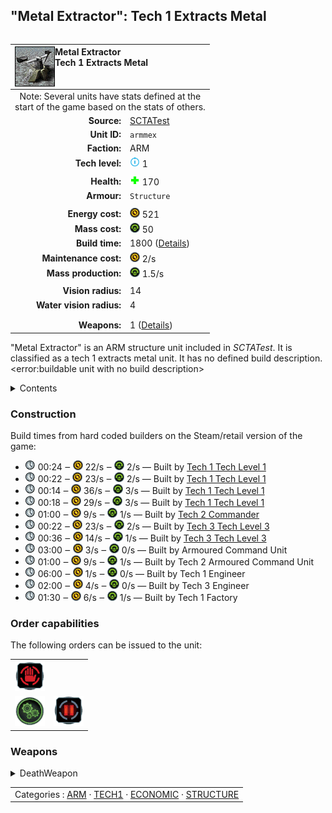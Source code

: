 "Metal Extractor": Tech 1 Extracts Metal
----
<table align="right">
    <thead>
        <tr>
            <th align="left" colspan="2">
                <img align="left" title="Metal Extractor unit icon" src="icons/units/ARMMEX_icon.png" />Metal Extractor<br />Tech 1 Extracts Metal
            </th>
        </tr>
    </thead>
    <tbody>
        <tr><td align="center" colspan="2">Note: Several units have stats defined at the<br />start of the game based on the stats of others.</td></tr>
        <tr>
            <td align="right"><strong>Source:</strong></td>
            <td><a href="SCTATest">SCTATest</a></td>
        </tr>
        <tr>
            <td align="right"><strong>Unit ID:</strong></td>
            <td><code>armmex</code></td>
        </tr>
        <tr>
            <td align="right"><strong>Faction:</strong></td>
            <td>ARM</td>
        </tr>
        <tr>
            <td align="right"><strong>Tech level:</strong></td>
            <td><img src="icons/T1.png" title="Tech 1" /> 1</td>
        </tr>
        <tr><td align="center" colspan="2"></td></tr>
        <tr>
            <td align="right"><strong>Health:</strong></td>
            <td><img src="icons/health.png" title="Health" /> 170</td>
        </tr>
        <tr>
            <td align="right"><strong>Armour:</strong></td>
            <td><code>Structure</code></td>
        </tr>
        <tr><td align="center" colspan="2"></td></tr>
        <tr>
            <td align="right"><strong>Energy cost:</strong></td>
            <td><img src="icons/energy.png" title="Energy" /> 521</td>
        </tr>
        <tr>
            <td align="right"><strong>Mass cost:</strong></td>
            <td><img src="icons/mass.png" title="Mass" /> 50</td>
        </tr>
        <tr>
            <td align="right"><strong>Build time:</strong></td>
            <td>1800 (<a href="#construction">Details</a>)</td>
        </tr>
        <tr>
            <td align="right"><strong>Maintenance cost:</strong></td>
            <td><img src="icons/energy.png" title="Energy" /> 2/s</td>
        </tr>
        <tr>
            <td align="right"><strong>Mass production:</strong></td>
            <td><img src="icons/mass.png" title="Mass" /> 1.5/s</td>
        </tr>
        <tr><td align="center" colspan="2"></td></tr>
        <tr>
            <td align="right"><strong>Vision radius:</strong></td>
            <td>14</td>
        </tr>
        <tr>
            <td align="right"><strong>Water vision radius:</strong></td>
            <td>4</td>
        </tr>
        <tr><td align="center" colspan="2"></td></tr>
        <tr><td align="center" colspan="2"></td></tr>
        <tr>
            <td align="right"><strong>Weapons:</strong></td>
            <td>1 (<a href="#weapons">Details</a>)</td>
        </tr>
    </tbody>
</table>

"Metal Extractor" is an ARM structure unit included in *SCTATest*.
It is classified as a tech 1 extracts metal unit. It has no defined build description.<error:buildable unit with no build description>

<details>
<summary>Contents</summary>

1. – <a href="#construction">Construction</a>
2. – <a href="#order-capabilities">Order capabilities</a>
3. – <a href="#weapons">Weapons</a>
</details>

### Construction
Build times from hard coded builders on the Steam/retail version of the game:
* <img src="icons/time.png" title="Time" /> 00:24 ‒ <img src="icons/energy.png" title="Energy" /> 22/s ‒ <img src="icons/mass.png" title="Mass" /> 2/s — Built by <a href="ARMCA">Tech 1 Tech Level 1</a>
* <img src="icons/time.png" title="Time" /> 00:22 ‒ <img src="icons/energy.png" title="Energy" /> 23/s ‒ <img src="icons/mass.png" title="Mass" /> 2/s — Built by <a href="ARMCK">Tech 1 Tech Level 1</a>
* <img src="icons/time.png" title="Time" /> 00:14 ‒ <img src="icons/energy.png" title="Energy" /> 36/s ‒ <img src="icons/mass.png" title="Mass" /> 3/s — Built by <a href="ARMCS">Tech 1 Tech Level 1</a>
* <img src="icons/time.png" title="Time" /> 00:18 ‒ <img src="icons/energy.png" title="Energy" /> 29/s ‒ <img src="icons/mass.png" title="Mass" /> 3/s — Built by <a href="ARMCV">Tech 1 Tech Level 1</a>
* <img src="icons/time.png" title="Time" /> 01:00 ‒ <img src="icons/energy.png" title="Energy" /> 9/s ‒ <img src="icons/mass.png" title="Mass" /> 1/s — Built by <a href="ARMDECOM">Tech 2 Commander</a>
* <img src="icons/time.png" title="Time" /> 00:22 ‒ <img src="icons/energy.png" title="Energy" /> 23/s ‒ <img src="icons/mass.png" title="Mass" /> 2/s — Built by <a href="ARMCH">Tech 3 Tech Level 3</a>
* <img src="icons/time.png" title="Time" /> 00:36 ‒ <img src="icons/energy.png" title="Energy" /> 14/s ‒ <img src="icons/mass.png" title="Mass" /> 1/s — Built by <a href="ARMCSA">Tech 3 Tech Level 3</a>
* <img src="icons/time.png" title="Time" /> 03:00 ‒ <img src="icons/energy.png" title="Energy" /> 3/s ‒ <img src="icons/mass.png" title="Mass" /> 0/s — Built by Armoured Command Unit
* <img src="icons/time.png" title="Time" /> 01:00 ‒ <img src="icons/energy.png" title="Energy" /> 9/s ‒ <img src="icons/mass.png" title="Mass" /> 1/s — Built by Tech 2 Armoured Command Unit
* <img src="icons/time.png" title="Time" /> 06:00 ‒ <img src="icons/energy.png" title="Energy" /> 1/s ‒ <img src="icons/mass.png" title="Mass" /> 0/s — Built by Tech 1 Engineer
* <img src="icons/time.png" title="Time" /> 02:00 ‒ <img src="icons/energy.png" title="Energy" /> 4/s ‒ <img src="icons/mass.png" title="Mass" /> 0/s — Built by Tech 3 Engineer
* <img src="icons/time.png" title="Time" /> 01:30 ‒ <img src="icons/energy.png" title="Energy" /> 6/s ‒ <img src="icons/mass.png" title="Mass" /> 1/s — Built by Tech 1 Factory

### Order capabilities
The following orders can be issued to the unit:
<table>
<td><img float="left" src="icons/orders/stop.png" title="Stop" /></td>
<tr>
<td><img float="left" src="icons/orders/production.png" title="Production Toggle
Turn the selected units production capabilities on/off" /></td>
<td><img float="left" src="icons/orders/pause.png" title="Pause Construction
Pause/unpause current construction order" /></td>
</table>

### Weapons
<details>
<summary>DeathWeapon</summary>
<p>
    <table>
        <tr>
            <td align="right"><strong>Damage:</strong></td>
            <td>50</td>
        </tr>
        <tr>
            <td align="right"><strong>Damage radius:</strong></td>
            <td>3</td>
        </tr>
        <tr>
            <td align="right"><strong>Damage type:</strong></td>
            <td><code>Normal</code></td>
        </tr>
        <tr>
            <td align="right"><strong>Flags:</strong></td>
            <td>Damage friendly</td>
        </tr>
    </table>
</p>
</details>


<table align=center>
<td>Categories : <a href="_categories.ARM">ARM</a> · <a href="_categories.TECH1">TECH1</a> · <a href="_categories.ECONOMIC">ECONOMIC</a> · <a href="_categories.STRUCTURE">STRUCTURE</a>
